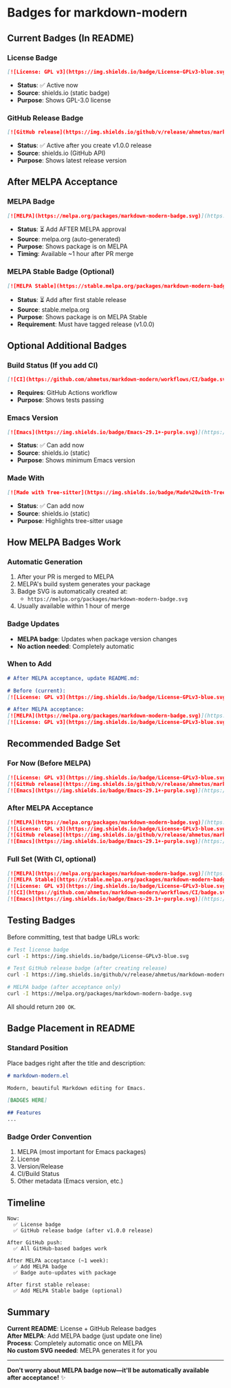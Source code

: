 # Badges for markdown-modern

## Current Badges (In README)

### License Badge
```markdown
[![License: GPL v3](https://img.shields.io/badge/License-GPLv3-blue.svg)](https://www.gnu.org/licenses/gpl-3.0)
```
- **Status**: ✅ Active now
- **Source**: shields.io (static badge)
- **Purpose**: Shows GPL-3.0 license

### GitHub Release Badge
```markdown
[![GitHub release](https://img.shields.io/github/v/release/ahmetus/markdown-modern)](https://github.com/ahmetus/markdown-modern/releases)
```
- **Status**: ✅ Active after you create v1.0.0 release
- **Source**: shields.io (GitHub API)
- **Purpose**: Shows latest release version

## After MELPA Acceptance

### MELPA Badge
```markdown
[![MELPA](https://melpa.org/packages/markdown-modern-badge.svg)](https://melpa.org/#/markdown-modern)
```
- **Status**: ⏳ Add AFTER MELPA approval
- **Source**: melpa.org (auto-generated)
- **Purpose**: Shows package is on MELPA
- **Timing**: Available ~1 hour after PR merge

### MELPA Stable Badge (Optional)
```markdown
[![MELPA Stable](https://stable.melpa.org/packages/markdown-modern-badge.svg)](https://stable.melpa.org/#/markdown-modern)
```
- **Status**: ⏳ Add after first stable release
- **Source**: stable.melpa.org
- **Purpose**: Shows package is on MELPA Stable
- **Requirement**: Must have tagged release (v1.0.0)

## Optional Additional Badges

### Build Status (If you add CI)
```markdown
[![CI](https://github.com/ahmetus/markdown-modern/workflows/CI/badge.svg)](https://github.com/ahmetus/markdown-modern/actions)
```
- **Requires**: GitHub Actions workflow
- **Purpose**: Shows tests passing

### Emacs Version
```markdown
[![Emacs](https://img.shields.io/badge/Emacs-29.1+-purple.svg)](https://www.gnu.org/software/emacs/)
```
- **Status**: ✅ Can add now
- **Source**: shields.io (static)
- **Purpose**: Shows minimum Emacs version

### Made With
```markdown
[![Made with Tree-sitter](https://img.shields.io/badge/Made%20with-Tree--sitter-orange.svg)](https://tree-sitter.github.io/)
```
- **Status**: ✅ Can add now
- **Source**: shields.io (static)
- **Purpose**: Highlights tree-sitter usage

## How MELPA Badges Work

### Automatic Generation
1. After your PR is merged to MELPA
2. MELPA's build system generates your package
3. Badge SVG is automatically created at:
   - `https://melpa.org/packages/markdown-modern-badge.svg`
4. Usually available within 1 hour of merge

### Badge Updates
- **MELPA badge**: Updates when package version changes
- **No action needed**: Completely automatic

### When to Add
```markdown
# After MELPA acceptance, update README.md:

# Before (current):
[![License: GPL v3](https://img.shields.io/badge/License-GPLv3-blue.svg)](https://www.gnu.org/licenses/gpl-3.0)

# After MELPA acceptance:
[![MELPA](https://melpa.org/packages/markdown-modern-badge.svg)](https://melpa.org/#/markdown-modern)
[![License: GPL v3](https://img.shields.io/badge/License-GPLv3-blue.svg)](https://www.gnu.org/licenses/gpl-3.0)
```

## Recommended Badge Set

### For Now (Before MELPA)
```markdown
[![License: GPL v3](https://img.shields.io/badge/License-GPLv3-blue.svg)](https://www.gnu.org/licenses/gpl-3.0)
[![GitHub release](https://img.shields.io/github/v/release/ahmetus/markdown-modern)](https://github.com/ahmetus/markdown-modern/releases)
[![Emacs](https://img.shields.io/badge/Emacs-29.1+-purple.svg)](https://www.gnu.org/software/emacs/)
```

### After MELPA Acceptance
```markdown
[![MELPA](https://melpa.org/packages/markdown-modern-badge.svg)](https://melpa.org/#/markdown-modern)
[![License: GPL v3](https://img.shields.io/badge/License-GPLv3-blue.svg)](https://www.gnu.org/licenses/gpl-3.0)
[![GitHub release](https://img.shields.io/github/v/release/ahmetus/markdown-modern)](https://github.com/ahmetus/markdown-modern/releases)
[![Emacs](https://img.shields.io/badge/Emacs-29.1+-purple.svg)](https://www.gnu.org/software/emacs/)
```

### Full Set (With CI, optional)
```markdown
[![MELPA](https://melpa.org/packages/markdown-modern-badge.svg)](https://melpa.org/#/markdown-modern)
[![MELPA Stable](https://stable.melpa.org/packages/markdown-modern-badge.svg)](https://stable.melpa.org/#/markdown-modern)
[![License: GPL v3](https://img.shields.io/badge/License-GPLv3-blue.svg)](https://www.gnu.org/licenses/gpl-3.0)
[![CI](https://github.com/ahmetus/markdown-modern/workflows/CI/badge.svg)](https://github.com/ahmetus/markdown-modern/actions)
[![Emacs](https://img.shields.io/badge/Emacs-29.1+-purple.svg)](https://www.gnu.org/software/emacs/)
```

## Testing Badges

Before committing, test that badge URLs work:

```bash
# Test license badge
curl -I https://img.shields.io/badge/License-GPLv3-blue.svg

# Test GitHub release badge (after creating release)
curl -I https://img.shields.io/github/v/release/ahmetus/markdown-modern

# MELPA badge (after acceptance only)
curl -I https://melpa.org/packages/markdown-modern-badge.svg
```

All should return `200 OK`.

## Badge Placement in README

### Standard Position
Place badges right after the title and description:

```markdown
# markdown-modern.el

Modern, beautiful Markdown editing for Emacs.

[BADGES HERE]

## Features
...
```

### Badge Order Convention
1. MELPA (most important for Emacs packages)
2. License
3. Version/Release
4. CI/Build Status
5. Other metadata (Emacs version, etc.)

## Timeline

```
Now:
  ✅ License badge
  ✅ GitHub release badge (after v1.0.0 release)
  
After GitHub push:
  ✅ All GitHub-based badges work
  
After MELPA acceptance (~1 week):
  ✅ Add MELPA badge
  ✅ Badge auto-updates with package
  
After first stable release:
  ✅ Add MELPA Stable badge (optional)
```

## Summary

**Current README**: License + GitHub Release badges  
**After MELPA**: Add MELPA badge (just update one line)  
**Process**: Completely automatic once on MELPA  
**No custom SVG needed**: MELPA generates it for you

---

**Don't worry about MELPA badge now—it'll be automatically available after acceptance!** ✨
